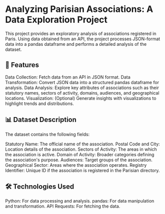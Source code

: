 # Analyzing Parisian Associations: A Data Exploration Project
This project provides an exploratory analysis of associations registered in Paris. Using data obtained from an API, the project processes JSON-format data into a pandas dataframe and performs a detailed analysis of the dataset.

## 🚀 Features
Data Collection: Fetch data from an API in JSON format.
Data Transformation: Convert JSON data into a structured pandas dataframe for analysis.
Data Analysis: Explore key attributes of associations such as their statutory names, sectors of activity, domains, audiences, and geographical locations.
Visualization: (Optional) Generate insights with visualizations to highlight trends and distributions.
## 📊 Dataset Description
The dataset contains the following fields:

Statutory Name: The official name of the association.
Postal Code and City: Location details of the association.
Sectors of Activity: The areas in which the association is active.
Domain of Activity: Broader categories defining the association's purpose.
Audiences: Target groups of the association.
Geographical Sector: Areas where the association operates.
Registry Identifier: Unique ID if the association is registered in the Parisian directory.
## 🛠️ Technologies Used
Python: For data processing and analysis.
pandas: For data manipulation and transformation.
API Requests: For fetching the data.
